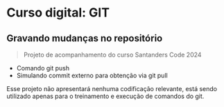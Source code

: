 # Curso digital: GIT

## Gravando mudanças no repositório

> Projeto de acompanhamento do curso Santanders Code 2024

* Comando git push
* Simulando commit externo para obtenção via git pull

Esse projeto não apresentará nenhuma codificação relevante, está sendo utilizado apenas para o treinamento e execução de comandos do git.
